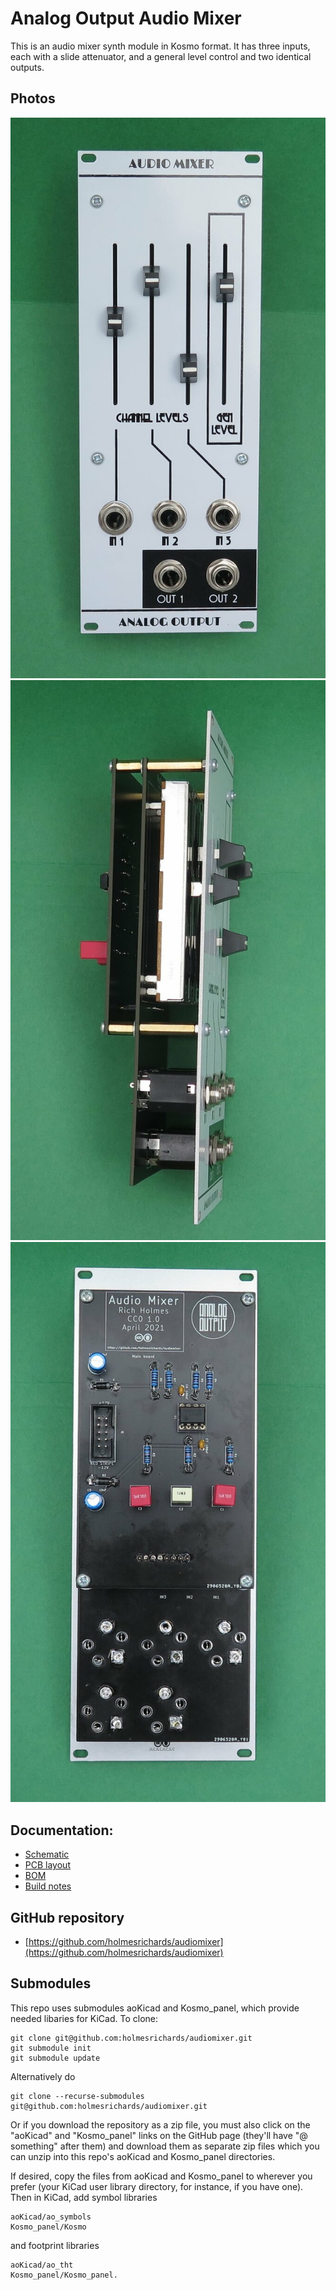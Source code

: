 # Analog Output Audio Mixer

This is an audio mixer synth module in Kosmo format. It has three inputs, each with a slide attenuator, and a general level control and two identical outputs.

## Photos

![](Images/IMG_6735.JPG)
![](Images/IMG_6744.JPG)
![](Images/IMG_6747.JPG)

## Documentation:

* [Schematic](Docs/ao_audio_mixer.pdf)
* [PCB layout](Docs/ao_audio_mixer_layout.pdf)
* [BOM](Docs/ao_audio_mixer_bom.md)
* [Build notes](Docs/build.md)

## GitHub repository

* [https://github.com/holmesrichards/audiomixer](https://github.com/holmesrichards/audiomixer)

## Submodules

This repo uses submodules aoKicad and Kosmo_panel, which provide needed libaries for KiCad. To clone:

```
git clone git@github.com:holmesrichards/audiomixer.git
git submodule init
git submodule update
```

Alternatively do

```
git clone --recurse-submodules git@github.com:holmesrichards/audiomixer.git
```

Or if you download the repository as a zip file, you must also click on the "aoKicad" and "Kosmo\_panel" links on the GitHub page (they'll have "@ something" after them) and download them as separate zip files which you can unzip into this repo's aoKicad and Kosmo\_panel directories.

If desired, copy the files from aoKicad and Kosmo\_panel to wherever you prefer (your KiCad user library directory, for instance, if you have one). Then in KiCad, add symbol libraries 

```
aoKicad/ao_symbols
Kosmo_panel/Kosmo
```
and footprint libraries 
```
aoKicad/ao_tht
Kosmo_panel/Kosmo_panel.
```
